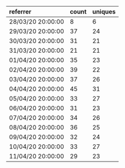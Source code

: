 | referrer          | count | uniques |
| :---------------- | :---- | :------ |
| 28/03/20 20:00:00 | 8     | 6       |
| 29/03/20 20:00:00 | 37    | 24      |
| 30/03/20 20:00:00 | 31    | 21      |
| 31/03/20 20:00:00 | 21    | 21      |
| 01/04/20 20:00:00 | 35    | 23      |
| 02/04/20 20:00:00 | 39    | 22      |
| 03/04/20 20:00:00 | 37    | 26      |
| 04/04/20 20:00:00 | 45    | 31      |
| 05/04/20 20:00:00 | 33    | 27      |
| 06/04/20 20:00:00 | 31    | 23      |
| 07/04/20 20:00:00 | 34    | 26      |
| 08/04/20 20:00:00 | 36    | 25      |
| 09/04/20 20:00:00 | 32    | 24      |
| 10/04/20 20:00:00 | 33    | 27      |
| 11/04/20 20:00:00 | 29    | 23      |